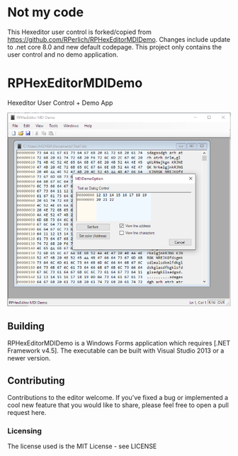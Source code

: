 # Not my code
This Hexeditor user control is forked/copied from https://github.com/RPerlich/RPHexEditorMDIDemo. Changes include update to .net core 8.0 and new default codepage.
This project only contains the user control and no demo application.

# RPHexEditorMDIDemo
Hexeditor User Control + Demo App

![image](https://github.com/RPerlich/RPHexEditorMDIDemo/blob/master/Screenshot/1.PNG)

## Building

RPHexEditorMDIDemo is a Windows Forms application which requires [.NET Framework v4.5].
The executable can be built with Visual Studio 2013 or a newer version.

## Contributing
Contributions to the editor welcome. If you've fixed a bug or implemented a cool new feature that you would like to share, please feel free to open a pull request here.

### Licensing
The license used is the MIT License - see LICENSE
